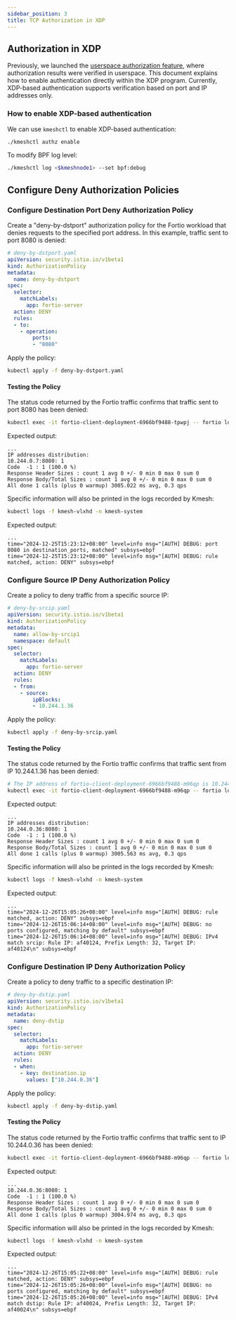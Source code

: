 ```yaml
---
sidebar_position: 3
title: TCP Authorization in XDP
---
```


## Authorization in XDP

Previously, we launched the [userspace authorization feature](/docs/transpot-layer/tcp-authorization.md), where authorization results were verified in userspace. This document explains how to enable authentication directly within the XDP program. Currently, XDP-based authentication supports verification based on port and IP addresses only.

### How to enable XDP-based authentication

We can use `kmeshctl` to enable XDP-based authentication:

```bash
./kmeshctl authz enable
```

To modify BPF log level:

```bash
./kmeshctl log <$kmeshnode1> --set bpf:debug
```

## Configure Deny Authorization Policies

### Configure Destination Port Deny Authorization Policy

Create a "deny-by-dstport" authorization policy for the Fortio workload that denies requests to the specified port address. In this example, traffic sent to port 8080 is denied:

```yaml
# deny-by-dstport.yaml
apiVersion: security.istio.io/v1beta1
kind: AuthorizationPolicy
metadata:
  name: deny-by-dstport
spec:
  selector:
    matchLabels:
      app: fortio-server
  action: DENY
  rules:
  - to:
    - operation:
        ports:
        - "8080"
```

Apply the policy:

```bash
kubectl apply -f deny-by-dstport.yaml
```

#### Testing the Policy

The status code returned by the Fortio traffic confirms that traffic sent to port 8080 has been denied:

```bash
kubectl exec -it fortio-client-deployment-6966bf9488-tpwpj -- fortio load -c 1 -n 1 -qps 0 -jitter=true 10.244.0.7:8080
```

Expected output:

```text
...
IP addresses distribution:
10.244.0.7:8080: 1
Code  -1 : 1 (100.0 %)
Response Header Sizes : count 1 avg 0 +/- 0 min 0 max 0 sum 0
Response Body/Total Sizes : count 1 avg 0 +/- 0 min 0 max 0 sum 0
All done 1 calls (plus 0 warmup) 3005.022 ms avg, 0.3 qps
```

Specific information will also be printed in the logs recorded by Kmesh:

```bash
kubectl logs -f kmesh-vlxhd -n kmesh-system
```

Expected output:

```log
...
time="2024-12-25T15:23:12+08:00" level=info msg="[AUTH] DEBUG: port 8080 in destination_ports, matched" subsys=ebpf
time="2024-12-25T15:23:12+08:00" level=info msg="[AUTH] DEBUG: rule matched, action: DENY" subsys=ebpf
```

### Configure Source IP Deny Authorization Policy

Create a policy to deny traffic from a specific source IP:

```yaml
# deny-by-srcip.yaml
apiVersion: security.istio.io/v1beta1
kind: AuthorizationPolicy
metadata:
  name: allow-by-srcip1
  namespace: default
spec:
  selector:
    matchLabels:
      app: fortio-server
  action: DENY
  rules:
  - from:
    - source:
        ipBlocks:
        - 10.244.1.36
```

Apply the policy:

```bash
kubectl apply -f deny-by-srcip.yaml
```

#### Testing the Policy

The status code returned by the Fortio traffic confirms that traffic sent from IP 10.244.1.36 has been denied:

```bash
# The IP address of fortio-client-deployment-6966bf9488-m96qp is 10.244.1.36
kubectl exec -it fortio-client-deployment-6966bf9488-m96qp -- fortio load -c 1 -n 1 -qps 0 -jitter=true 10.244.0.36:8080
```

Expected output:

```text
...
IP addresses distribution:
10.244.0.36:8080: 1
Code  -1 : 1 (100.0 %)
Response Header Sizes : count 1 avg 0 +/- 0 min 0 max 0 sum 0
Response Body/Total Sizes : count 1 avg 0 +/- 0 min 0 max 0 sum 0
All done 1 calls (plus 0 warmup) 3005.563 ms avg, 0.3 qps
```

Specific information will also be printed in the logs recorded by Kmesh:

```bash
kubectl logs -f kmesh-vlxhd -n kmesh-system
```

Expected output:

```log
...
time="2024-12-26T15:05:26+08:00" level=info msg="[AUTH] DEBUG: rule matched, action: DENY" subsys=ebpf
time="2024-12-26T15:06:14+08:00" level=info msg="[AUTH] DEBUG: no ports configured, matching by default" subsys=ebpf
time="2024-12-26T15:06:14+08:00" level=info msg="[AUTH] DEBUG: IPv4 match srcip: Rule IP: af40124, Prefix Length: 32, Target IP: af40124\n" subsys=ebpf
```

### Configure Destination IP Deny Authorization Policy

Create a policy to deny traffic to a specific destination IP:

```yaml
# deny-by-dstip.yaml
apiVersion: security.istio.io/v1beta1
kind: AuthorizationPolicy
metadata:
  name: deny-dstip
spec:
  selector:
    matchLabels:
      app: fortio-server
  action: DENY
  rules:
  - when:
    - key: destination.ip
      values: ["10.244.0.36"]
```

Apply the policy:

```bash
kubectl apply -f deny-by-dstip.yaml
```

#### Testing the Policy

The status code returned by the Fortio traffic confirms that traffic sent to IP 10.244.0.36 has been denied:

```bash
kubectl exec -it fortio-client-deployment-6966bf9488-m96qp -- fortio load -c 1 -n 1 -qps 0 -jitter=true 10.244.0.36:8080
```

Expected output:

```text
...
10.244.0.36:8080: 1
Code  -1 : 1 (100.0 %)
Response Header Sizes : count 1 avg 0 +/- 0 min 0 max 0 sum 0
Response Body/Total Sizes : count 1 avg 0 +/- 0 min 0 max 0 sum 0
All done 1 calls (plus 0 warmup) 3004.974 ms avg, 0.3 qps
```

Specific information will also be printed in the logs recorded by Kmesh:

```bash
kubectl logs -f kmesh-vlxhd -n kmesh-system
```

Expected output:

```log
...
time="2024-12-26T15:05:22+08:00" level=info msg="[AUTH] DEBUG: rule matched, action: DENY" subsys=ebpf
time="2024-12-26T15:05:26+08:00" level=info msg="[AUTH] DEBUG: no ports configured, matching by default" subsys=ebpf
time="2024-12-26T15:05:26+08:00" level=info msg="[AUTH] DEBUG: IPv4 match dstip: Rule IP: af40024, Prefix Length: 32, Target IP: af40024\n" subsys=ebpf
```
